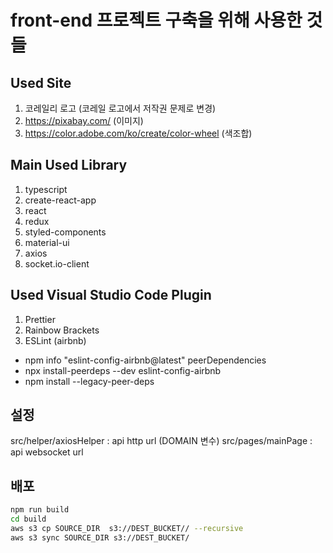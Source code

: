# front-end 프로젝트 구축을 위해 사용한 것들

## Used Site

1. 코레일리 로고 (코레일 로고에서 저작권 문제로 변경)
2. https://pixabay.com/ (이미지)
3. https://color.adobe.com/ko/create/color-wheel (색조합)


## Main Used Library

1. typescript
2. create-react-app
3. react
4. redux
5. styled-components
6. material-ui
7. axios
8. socket.io-client


## Used Visual Studio Code Plugin

1. Prettier
2. Rainbow Brackets
3. ESLint (airbnb)
  * npm info "eslint-config-airbnb@latest" peerDependencies
  * npx install-peerdeps --dev eslint-config-airbnb
  * npm install --legacy-peer-deps

## 설정

src/helper/axiosHelper : api http url (DOMAIN 변수)
src/pages/mainPage : api websocket url

## 배포

```bash
npm run build
cd build
aws s3 cp SOURCE_DIR  s3://DEST_BUCKET// --recursive
aws s3 sync SOURCE_DIR s3://DEST_BUCKET/
```